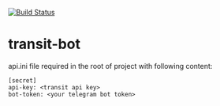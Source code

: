 [![Build Status](https://travis-ci.org/biomaks/transit-bot.svg?branch=master)](https://travis-ci.org/biomaks/transit-bot)

# transit-bot

api.ini file required in the root of project with following content:
    
    [secret]
    api-key: <transit api key>
    bot-token: <your telegram bot token>